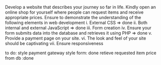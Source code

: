 Develop a website that describes your journey so far in life.
 Kindly open an online shop for
yourself where people can request items and receive appropriate prices.
Ensure to demonstrate the understanding of the following elements in web development
i. External CSS => done
ii. Both internal and external JavaScript => done
iii. Form creation
iv. Ensure your form submits data into the database and retrieves it using PHP => done
v. Provide a payment page on your site.
vi. The look and feel of your site should be captivating
vii. Ensure responsiveness


to do:
style payment gateway
style form: done
retieve requested item price from db :done



